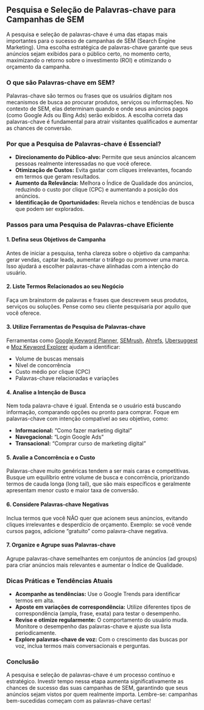 ## Pesquisa e Seleção de Palavras-chave para Campanhas de SEM

A pesquisa e seleção de palavras-chave é uma das etapas mais importantes para o sucesso de campanhas de SEM (Search Engine Marketing). Uma escolha estratégica de palavras-chave garante que seus anúncios sejam exibidos para o público certo, no momento certo, maximizando o retorno sobre o investimento (ROI) e otimizando o orçamento da campanha.

### O que são Palavras-chave em SEM?

Palavras-chave são termos ou frases que os usuários digitam nos mecanismos de busca ao procurar produtos, serviços ou informações. No contexto de SEM, elas determinam quando e onde seus anúncios pagos (como Google Ads ou Bing Ads) serão exibidos. A escolha correta das palavras-chave é fundamental para atrair visitantes qualificados e aumentar as chances de conversão.

### Por que a Pesquisa de Palavras-chave é Essencial?

- **Direcionamento do Público-alvo:** Permite que seus anúncios alcancem pessoas realmente interessadas no que você oferece.
- **Otimização de Custos:** Evita gastar com cliques irrelevantes, focando em termos que geram resultados.
- **Aumento da Relevância:** Melhora o Índice de Qualidade dos anúncios, reduzindo o custo por clique (CPC) e aumentando a posição dos anúncios.
- **Identificação de Oportunidades:** Revela nichos e tendências de busca que podem ser explorados.

### Passos para uma Pesquisa de Palavras-chave Eficiente

#### 1. **Defina seus Objetivos de Campanha**

Antes de iniciar a pesquisa, tenha clareza sobre o objetivo da campanha: gerar vendas, captar leads, aumentar o tráfego ou promover uma marca. Isso ajudará a escolher palavras-chave alinhadas com a intenção do usuário.

#### 2. **Liste Termos Relacionados ao seu Negócio**

Faça um brainstorm de palavras e frases que descrevem seus produtos, serviços ou soluções. Pense como seu cliente pesquisaria por aquilo que você oferece.

#### 3. **Utilize Ferramentas de Pesquisa de Palavras-chave**

Ferramentas como [Google Keyword Planner](https://ads.google.com/home/tools/keyword-planner/), [SEMrush](https://www.semrush.com/), [Ahrefs](https://ahrefs.com/), [Ubersuggest](https://neilpatel.com/ubersuggest/) e [Moz Keyword Explorer](https://moz.com/explorer) ajudam a identificar:

- Volume de buscas mensais
- Nível de concorrência
- Custo médio por clique (CPC)
- Palavras-chave relacionadas e variações

#### 4. **Analise a Intenção de Busca**

Nem toda palavra-chave é igual. Entenda se o usuário está buscando informação, comparando opções ou pronto para comprar. Foque em palavras-chave com intenção compatível ao seu objetivo, como:

- **Informacional:** “Como fazer marketing digital”
- **Navegacional:** “Login Google Ads”
- **Transacional:** “Comprar curso de marketing digital”

#### 5. **Avalie a Concorrência e o Custo**

Palavras-chave muito genéricas tendem a ser mais caras e competitivas. Busque um equilíbrio entre volume de busca e concorrência, priorizando termos de cauda longa (long tail), que são mais específicos e geralmente apresentam menor custo e maior taxa de conversão.

#### 6. **Considere Palavras-chave Negativas**

Inclua termos que você NÃO quer que acionem seus anúncios, evitando cliques irrelevantes e desperdício de orçamento. Exemplo: se você vende cursos pagos, adicione “gratuito” como palavra-chave negativa.

#### 7. **Organize e Agrupe suas Palavras-chave**

Agrupe palavras-chave semelhantes em conjuntos de anúncios (ad groups) para criar anúncios mais relevantes e aumentar o Índice de Qualidade.

### Dicas Práticas e Tendências Atuais

- **Acompanhe as tendências:** Use o Google Trends para identificar termos em alta.
- **Aposte em variações de correspondência:** Utilize diferentes tipos de correspondência (ampla, frase, exata) para testar o desempenho.
- **Revise e otimize regularmente:** O comportamento do usuário muda. Monitore o desempenho das palavras-chave e ajuste sua lista periodicamente.
- **Explore palavras-chave de voz:** Com o crescimento das buscas por voz, inclua termos mais conversacionais e perguntas.

### Conclusão

A pesquisa e seleção de palavras-chave é um processo contínuo e estratégico. Investir tempo nessa etapa aumenta significativamente as chances de sucesso das suas campanhas de SEM, garantindo que seus anúncios sejam vistos por quem realmente importa. Lembre-se: campanhas bem-sucedidas começam com as palavras-chave certas!